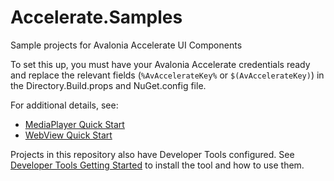 # Accelerate.Samples
Sample projects for Avalonia Accelerate UI Components

To set this up, you must have your Avalonia Accelerate credentials ready and replace the relevant fields (`%AvAccelerateKey%` or `$(AvAccelerateKey)`) in the Directory.Build.props and NuGet.config file.

For additional details, see:
- [MediaPlayer Quick Start](https://docs.avaloniaui.net/accelerate/components/media-player/quickstart)
- [WebView Quick Start](https://docs.avaloniaui.net/accelerate/components/webview/quickstart)

Projects in this repository also have Developer Tools configured. See [Developer Tools Getting Started](https://docs.avaloniaui.net/accelerate/tools/dev-tools/getting-started) to install the tool and how to use them.
